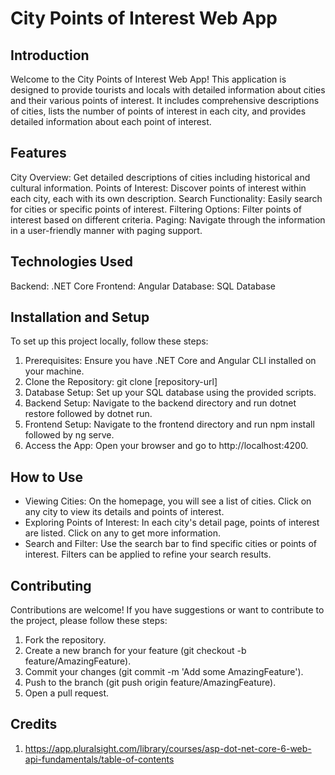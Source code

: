 # City Points of Interest Web App
## Introduction
Welcome to the City Points of Interest Web App! This application is designed to provide tourists and locals with detailed information about cities and their various points of interest. It includes comprehensive descriptions of cities, lists the number of points of interest in each city, and provides detailed information about each point of interest.

## Features
City Overview: Get detailed descriptions of cities including historical and cultural information.
Points of Interest: Discover points of interest within each city, each with its own description.
Search Functionality: Easily search for cities or specific points of interest.
Filtering Options: Filter points of interest based on different criteria.
Paging: Navigate through the information in a user-friendly manner with paging support.
## Technologies Used
Backend: .NET Core
Frontend: Angular
Database: SQL Database
## Installation and Setup
To set up this project locally, follow these steps:

1. Prerequisites: Ensure you have .NET Core and Angular CLI installed on your machine.
2. Clone the Repository: git clone [repository-url]
3. Database Setup: Set up your SQL database using the provided scripts.
4. Backend Setup: Navigate to the backend directory and run dotnet restore followed by dotnet run.
5. Frontend Setup: Navigate to the frontend directory and run npm install followed by ng serve.
6. Access the App: Open your browser and go to http://localhost:4200.
## How to Use
- Viewing Cities: On the homepage, you will see a list of cities. Click on any city to view its details and points of interest.
- Exploring Points of Interest: In each city's detail page, points of interest are listed. Click on any to get more information.
- Search and Filter: Use the search bar to find specific cities or points of interest. Filters can be applied to refine your search results.
## Contributing
Contributions are welcome! If you have suggestions or want to contribute to the project, please follow these steps:

1. Fork the repository.
2. Create a new branch for your feature (git checkout -b feature/AmazingFeature).
3. Commit your changes (git commit -m 'Add some AmazingFeature').
4. Push to the branch (git push origin feature/AmazingFeature).
5. Open a pull request.
## Credits
1. https://app.pluralsight.com/library/courses/asp-dot-net-core-6-web-api-fundamentals/table-of-contents
 
